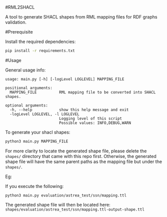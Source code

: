 #RML2SHACL 

A tool to generate SHACL shapes from RML mapping files for RDF graphs validation. 



#Prerequisite

Install the required dependencies: 
```bash
pip install -r requirements.txt
```


#Usage 


General usage info: 

``` 
usage: main.py [-h] [-logLevel LOGLEVEL] MAPPING_FILE

positional arguments:
  MAPPING_FILE          RML mapping file to be converted into SHACL shapes.

optional arguments:
  -h, --help            show this help message and exit
  -logLevel LOGLEVEL, -l LOGLEVEL
                        Logging level of this script
                        Possible values: INFO,DEBUG,WARN

```




To generate your shacl shapes: 

```bash 
python3 main.py MAPPING_FILE
```

For more clarity to locate the generated shape file, please 
delete the ``shapes/`` directory that came with this repo first. 
Otherwise, the generated shape file will have the same parent paths as the 
mapping file but under the ``shapes/``. 


Eg: 

If you execute the following:
```
python3 main.py evaluation/astrea_test/ssn/mapping.ttl
```

The generated shape file will then be located here: 
``shapes/evaluation/astrea_test/ssn/mapping.ttl-output-shape.ttl``







